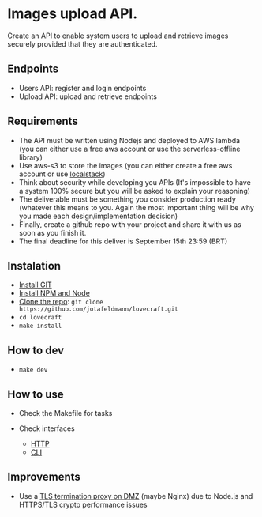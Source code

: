 # Images upload API.

Create an API to enable system users to upload and retrieve images securely provided that they are authenticated.

## Endpoints
- Users API: register and login endpoints
- Upload API: upload and retrieve endpoints

## Requirements

- The API must be written using Nodejs and deployed to AWS lambda (you can either use a free aws account or use the serverless-offline library)
- Use aws-s3 to store the images (you can either create a free aws account or use [localstack](https://github.com/localstack/localstack))
- Think about security while developing you APIs (It's impossible to have a system 100% secure but you will be asked to explain your reasoning)
- The deliverable must be something you consider production ready (whatever this means to you. Again the most important thing will be why you made each design/implementation decision)
- Finally, create a github repo with your project and share it with us as soon as you finish it.
- The final deadline for this deliver is September 15th 23:59 (BRT) 

## Instalation

- [Install GIT](https://git-scm.com/book/en/v2/Getting-Started-Installing-Git)
- [Install NPM and Node](https://nodejs.org/en/download/)
- [Clone the repo](https://help.github.com/en/articles/which-remote-url-should-i-use): `git clone https://github.com/jotafeldmann/lovecraft.git`
- `cd lovecraft`
- `make install`

## How to dev

- `make dev`

## How to use

- Check the Makefile for tasks

- Check interfaces
  - [HTTP](./source/app/interfaces/http/README.md)
  - [CLI](./source/app/interfaces/cli/README.md)


## Improvements

- Use a [TLS termination proxy on DMZ](https://en.wikipedia.org/wiki/TLS_termination_proxy) (maybe Nginx) due to Node.js and HTTPS/TLS crypto performance issues
